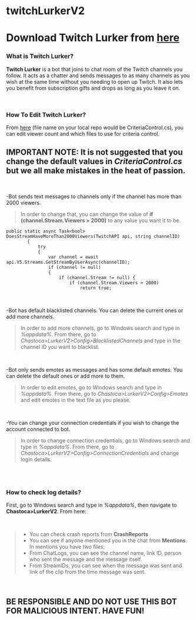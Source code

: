 # twitchLurkerV2

# Download **Twitch Lurker** from <a href="https://github.com/ardaerbaharli/twitchLurkerV2/releases/"> here</a>

### What is Twitch Lurker?

**Twitch Lurker** is a bot that joins to chat room of the Twitch channels you follow.
It acts as a chatter and sends messages to as many channels as you wish at the same time without you needing to open up Twitch.
It also lets you benefit from subscription gifts and drops as long as you leave it on.

<br>

### How To Edit Twitch Lurker?

From <a href="https://github.com/ardaerbaharli/twitchLurkerV2/blob/main/CriteriaControls.cs"> here</a> (file name on your local repo would be CriteriaControl.cs), you can edit viewer count and which files to use for criteria control.

## IMPORTANT NOTE: It is not suggested that you change the default values in *CriteriaControl.cs* but we all make mistakes in the heat of passion.

<br>

-Bot sends text messages to channels only if the channel has more than 2000 viewers.

>In order to change that, you can change the value of **if (channel.Stream.Viewers > 2000)** to any value you want it to be.

```
public static async Task<bool> DoesStreamHaveMoreThan2000Viewers(TwitchAPI api, string channelID)
        {
            try
            {
                var channel = await api.V5.Streams.GetStreamByUserAsync(channelID);
                if (channel != null)
                {
                    if (channel.Stream != null) { 
                        if (channel.Stream.Viewers > 2000)
                            return true;
```
<br>

-Bot has default blacklisted channels. You can delete the current ones or add more channels.

>In order to add more channels, go to Windows search and type in *%appdata%*. From there, go to *Chastoca>LurkerV2>Config>BlacklistedChannels* and type in the channel ID you want to blacklist.

<br>

-Bot only sends emotes as messages and has some default emotes. You can delete the default ones or add more to them.

>In order to edit emotes, go to Windows search and type in *%appdata%*. From there, go to *Chastoca>LurkerV2>Config>Emotes* and edit emotes in the text file as you please.

<br>

-You can change your connection credentials if you wish to change the account connected to bot.

>In order to change connection credentials, go to Windows search and type in *%appdata%*. From there, go to *Chastoca>LurkerV2>Config>ConnectionCredentials* and change login details.

<br><br>

### How to check log details?

First, go to Windows search and type in *%appdata%*, then navigate to **Chastoca>LurkerV2**. From here:

<br>

> - You can check crash reports from **CrashReports**
> - You can see if anyone mentioned you in the chat from **Mentions**.
> In mentions you have two files:
> - From ChatLogs, you can see the channel name, link ID, person who sent the message and the message itself.
> - From StreamIDs, you can see when the message was sent and link of the clip from the time message was sent.

<br>

## BE RESPONSIBLE AND DO NOT USE THIS BOT FOR MALICIOUS INTENT. HAVE FUN!
